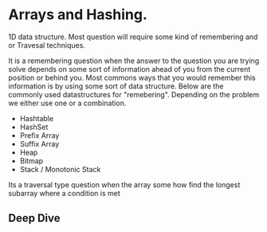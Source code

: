 # Arrays and Hashing.

1D data structure. Most question will require some kind of remembering and or
Travesal techniques.

It is a remembering question when the answer to the question you are trying
solve depends on some sort of information ahead of you from the current position
or behind you. Most commons ways that you would remember this information is by
using some sort of data structure. Below are the commonly used datastructures
for "remebering". Depending on the problem we either use one or a combination.

- Hashtable
- HashSet
- Prefix Array
- Suffix Array
- Heap
- Bitmap
- Stack / Monotonic Stack

Its a traversal type question when the array some how find the longest subarray
where a condition is met

## Deep Dive
